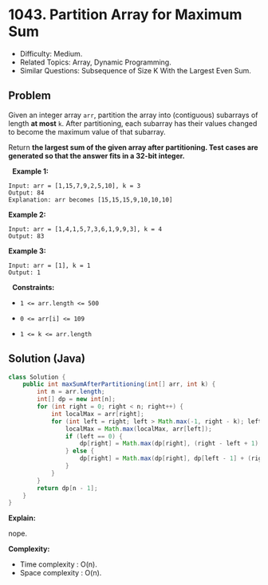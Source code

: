# 1043. Partition Array for Maximum Sum

- Difficulty: Medium.
- Related Topics: Array, Dynamic Programming.
- Similar Questions: Subsequence of Size K With the Largest Even Sum.

## Problem

Given an integer array ```arr```, partition the array into (contiguous) subarrays of length **at most** ```k```. After partitioning, each subarray has their values changed to become the maximum value of that subarray.

Return **the largest sum of the given array after partitioning. Test cases are generated so that the answer fits in a **32-bit** integer.**

 
**Example 1:**

```
Input: arr = [1,15,7,9,2,5,10], k = 3
Output: 84
Explanation: arr becomes [15,15,15,9,10,10,10]
```

**Example 2:**

```
Input: arr = [1,4,1,5,7,3,6,1,9,9,3], k = 4
Output: 83
```

**Example 3:**

```
Input: arr = [1], k = 1
Output: 1
```

 
**Constraints:**


	
- ```1 <= arr.length <= 500```
	
- ```0 <= arr[i] <= 109```
	
- ```1 <= k <= arr.length```



## Solution (Java)

```java
class Solution {
    public int maxSumAfterPartitioning(int[] arr, int k) {
        int n = arr.length;
        int[] dp = new int[n];
        for (int right = 0; right < n; right++) {
            int localMax = arr[right];
            for (int left = right; left > Math.max(-1, right - k); left--) {
                localMax = Math.max(localMax, arr[left]);
                if (left == 0) {
                    dp[right] = Math.max(dp[right], (right - left + 1) * localMax);
                } else {
                    dp[right] = Math.max(dp[right], dp[left - 1] + (right - left + 1) * localMax);
                }
            }
        }
        return dp[n - 1];
    }
}
```

**Explain:**

nope.

**Complexity:**

* Time complexity : O(n).
* Space complexity : O(n).
